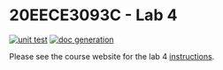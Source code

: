 # 20EECE3093C - Lab 4

[![unit test](https://github.com/20EECE3093C-24SS/lab-4-leninnr/actions/workflows/ci-pytest.yaml/badge.svg?event=push)](https://github.com/20EECE3093C-24SS/lab-4-leninnr/actions/workflows/ci-pytest.yaml)
[![doc generation](https://github.com/20EECE3093C-24SS/lab-4-leninnr/actions/workflows/ci-sphinx.yaml/badge.svg?event=push)](https://github.com/20EECE3093C-24SS/lab-4-leninnr/actions/workflows/ci-sphinx.yaml)

Please see the course website for the lab 4 [instructions](https://20eece3093c-24ss.github.io/graded_artifacts/lab_assignments/lab_4.html).
